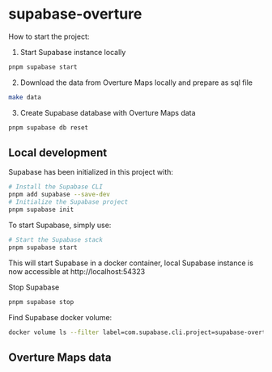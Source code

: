 # supabase-overture

How to start the project:

1. Start Supabase instance locally
```sh
pnpm supabase start
```
2. Download the data from Overture Maps locally and prepare as sql file
```sh
make data
```
3. Create Supabase database with Overture Maps data
```sh
pnpm supabase db reset
```

## Local development

Supabase has been initialized in this project with:
```sh
# Install the Supabase CLI
pnpm add supabase --save-dev
# Initialize the Supabase project
pnpm supabase init
```

To start Supabase, simply use:
```sh
# Start the Supabase stack
pnpm supabase start
```
This will start Supabase in a docker container, local Supabase instance is now accessible at http://localhost:54323

Stop Supabase
```sh
pnpm supabase stop
```

Find Supabase docker volume:
```sh
docker volume ls --filter label=com.supabase.cli.project=supabase-overture
```

## Overture Maps data